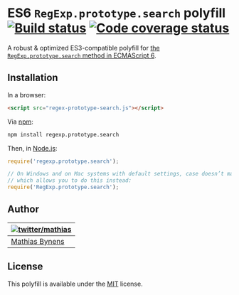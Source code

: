 # ES6 `RegExp.prototype.search` polyfill [![Build status](https://travis-ci.org/mathiasbynens/RegExp.prototype.search.svg?branch=master)](https://travis-ci.org/mathiasbynens/RegExp.prototype.search) [![Code coverage status](http://img.shields.io/coveralls/mathiasbynens/RegExp.prototype.search/master.svg)](https://coveralls.io/r/mathiasbynens/RegExp.prototype.search)

A robust & optimized ES3-compatible polyfill for [the `RegExp.prototype.search` method in ECMAScript 6](http://people.mozilla.org/~jorendorff/es6-draft.html#sec-regexp.prototype.search).

## Installation

In a browser:

```html
<script src="regex-prototype-search.js"></script>
```

Via [npm](http://npmjs.org/):

```bash
npm install regexp.prototype.search
```

Then, in [Node.js](http://nodejs.org/):

```js
require('regexp.prototype.search');

// On Windows and on Mac systems with default settings, case doesn’t matter,
// which allows you to do this instead:
require('RegExp.prototype.search');
```

## Author

| [![twitter/mathias](https://gravatar.com/avatar/24e08a9ea84deb17ae121074d0f17125?s=70)](https://twitter.com/mathias "Follow @mathias on Twitter") |
|---|
| [Mathias Bynens](http://mathiasbynens.be/) |

## License

This polyfill is available under the [MIT](http://mths.be/mit) license.
